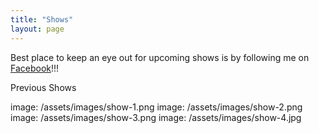```yaml
---
title: "Shows"
layout: page
---
```


Best place to keep an eye out for upcoming shows is by following me on [Facebook](https://www.facebook.com/euphoriaoneofficial)!!!

Previous Shows

image: /assets/images/show-1.png
image: /assets/images/show-2.png
image: /assets/images/show-3.png
image: /assets/images/show-4.jpg